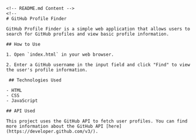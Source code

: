     <!-- README.md Content -->
    <!--
    # GitHub Profile Finder

    GitHub Profile Finder is a simple web application that allows users to search for GitHub profiles and view basic profile information.

    ## How to Use

    1. Open `index.html` in your web browser.

    2. Enter a GitHub username in the input field and click "Find" to view the user's profile information.

     ## Technologies Used

    - HTML
    - CSS
    - JavaScript

    ## API Used

    This project uses the GitHub API to fetch user profiles. You can find more information about the GitHub API [here](https://developer.github.com/v3/).
